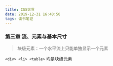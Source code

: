 ```yaml
---
title: CSS世界
date: 2019-12-31 16:40:50
tags: 读书笔记
---
```


### 第三章 流、元素与基本尺寸

> 块级元素：一个水平流上只能单独显示一个元素 

`<div> <li> <table>` 均是块级元素

